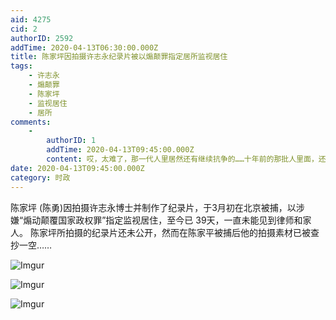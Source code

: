 ```yaml
---
aid: 4275
cid: 2
authorID: 2592
addTime: 2020-04-13T06:30:00.000Z
title: 陈家坪因拍摄许志永纪录片被以煽颠罪指定居所监视居住
tags:
    - 许志永
    - 煽颠罪
    - 陈家坪
    - 监视居住
    - 居所
comments:
    -
        authorID: 1
        addTime: 2020-04-13T09:45:00.000Z
        content: 哎，太难了，那一代人里居然还有继续抗争的……十年前的那批人里面，还能活动的太少了
date: 2020-04-13T09:45:00.000Z
category: 时政
---
```


陈家坪 (陈勇)因拍摄许志永博士并制作了纪录片，于3月初在北京被捕，以涉嫌“煽动颠覆国家政权罪”指定监视居住，至今已 39天，一直未能见到律师和家人。 陈家坪所拍摄的纪录片还未公开，然而在陈家平被捕后他的拍摄素材已被查抄一空……

![Imgur](https://i.imgur.com/Yq45LC2.jpg)

![Imgur](https://i.imgur.com/xPPNoZX.jpg)

![Imgur](https://i.imgur.com/JHipT9y.jpg)
